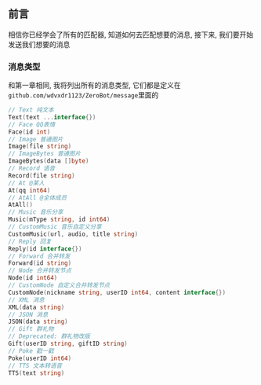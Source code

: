 ## 前言

相信你已经学会了所有的匹配器, 知道如何去匹配想要的消息, 接下来, 我们要开始发送我们想要的消息

### 消息类型

和第一章相同, 我将列出所有的消息类型, 它们都是定义在`github.com/wdvxdr1123/ZeroBot/message`里面的

```go
// Text 纯文本
Text(text ...interface{})
// Face QQ表情
Face(id int)
// Image 普通图片
Image(file string)
// ImageBytes 普通图片
ImageBytes(data []byte)
// Record 语音
Record(file string)
// At @某人
At(qq int64)
// AtAll @全体成员
AtAll()
// Music 音乐分享
Music(mType string, id int64)
// CustomMusic 音乐自定义分享
CustomMusic(url, audio, title string)
// Reply 回复
Reply(id interface{})
// Forward 合并转发
Forward(id string)
// Node 合并转发节点
Node(id int64)
// CustomNode 自定义合并转发节点
CustomNode(nickname string, userID int64, content interface{})
// XML 消息
XML(data string)
// JSON 消息
JSON(data string)
// Gift 群礼物
// Deprecated: 群礼物改版
Gift(userID string, giftID string)
// Poke 戳一戳
Poke(userID int64)
// TTS 文本转语音
TTS(text string)
```